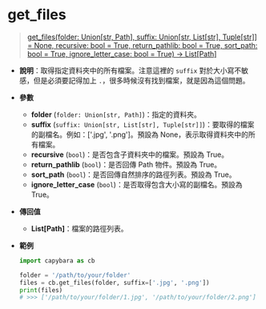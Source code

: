 # get_files

> [get_files(folder: Union[str, Path], suffix: Union[str, List[str], Tuple[str]] = None, recursive: bool = True, return_pathlib: bool = True, sort_path: bool = True, ignore_letter_case: bool = True) -> List[Path]](https://github.com/DocsaidLab/Capybara/blob/975d62fba4f76db59e715c220f7a2af5ad8d050e/capybara/utils/files_utils.py#L88)

- **說明**：取得指定資料夾中的所有檔案。注意這裡的 `suffix` 對於大小寫不敏感，但是必須要記得加上 `.`，很多時候沒有找到檔案，就是因為這個問題。

- **參數**

  - **folder** (`folder: Union[str, Path]`)：指定的資料夾。
  - **suffix** (`suffix: Union[str, List[str], Tuple[str]]`)：要取得的檔案的副檔名。例如：['.jpg', '.png']。預設為 None，表示取得資料夾中的所有檔案。
  - **recursive** (`bool`)：是否包含子資料夾中的檔案。預設為 True。
  - **return_pathlib** (`bool`)：是否回傳 Path 物件。預設為 True。
  - **sort_path** (`bool`)：是否回傳自然排序的路徑列表。預設為 True。
  - **ignore_letter_case** (`bool`)：是否取得包含大小寫的副檔名。預設為 True。

- **傳回值**

  - **List[Path]**：檔案的路徑列表。

- **範例**

  ```python
  import capybara as cb

  folder = '/path/to/your/folder'
  files = cb.get_files(folder, suffix=['.jpg', '.png'])
  print(files)
  # >>> ['/path/to/your/folder/1.jpg', '/path/to/your/folder/2.png']
  ```
